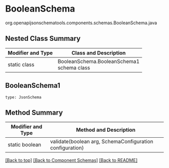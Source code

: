 # BooleanSchema
org.openapijsonschematools.components.schemas.BooleanSchema.java

## Nested Class Summary
| Modifier and Type | Class and Description |
| ----------------- | ---------------------- |
| static class | BooleanSchema.BooleanSchema1<br> schema class |

## BooleanSchema1
```
type: JsonSchema
```

## Method Summary
| Modifier and Type | Method and Description |
| ----------------- | ---------------------- |
| static boolean | validate(boolean arg, SchemaConfiguration configuration) |

[[Back to top]](#top) [[Back to Component Schemas]](../../../README.md#Component-Schemas) [[Back to README]](../../../README.md)
